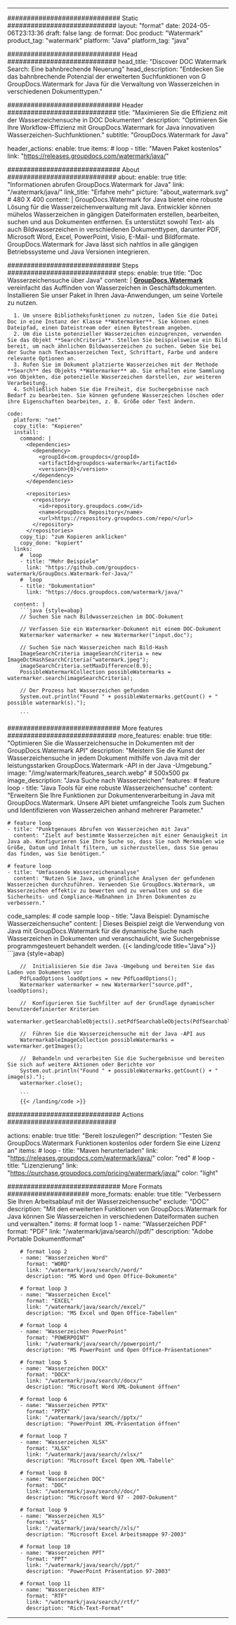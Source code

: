 
---
############################# Static ############################
layout: "format"
date:  2024-05-06T23:13:36
draft: false
lang: de
format: Doc
product: "Watermark"
product_tag: "watermark"
platform: "Java"
platform_tag: "java"

############################# Head ############################
head_title: "Discover DOC Watermark Search: Eine bahnbrechende Neuerung"
head_description: "Entdecken Sie das bahnbrechende Potenzial der erweiterten Suchfunktionen von G GroupDocs.Watermark for Java für die Verwaltung von Wasserzeichen in verschiedenen Dokumenttypen."

############################# Header ############################
title: "Maximieren Sie die Effizienz mit der Wasserzeichensuche in DOC Dokumenten" 
description: "Optimieren Sie Ihre Workflow-Effizienz mit GroupDocs.Watermark for Java innovativen Wasserzeichen-Suchfunktionen."
subtitle: "GroupDocs.Watermark for Java" 

header_actions:
  enable: true
  items:
    #  loop
    - title: "Maven Paket kostenlos"
      link: "https://releases.groupdocs.com/watermark/java/"
      
############################# About ############################
about:
    enable: true
    title: "Informationen abrufen GroupDocs.Watermark for Java"
    link: "/watermark/java/"
    link_title: "Erfahre mehr"
    picture: "about_watermark.svg" # 480 X 400
    content: |
       GroupDocs.Watermark for Java bietet eine robuste Lösung für die Wasserzeichenverwaltung mit Java. Entwickler können mühelos Wasserzeichen in gängigen Dateiformaten erstellen, bearbeiten, suchen und aus Dokumenten entfernen. Es unterstützt sowohl Text- als auch Bildwasserzeichen in verschiedenen Dokumenttypen, darunter PDF, Microsoft Word, Excel, PowerPoint, Visio, E-Mail- und Bildformate. GroupDocs.Watermark for Java lässt sich nahtlos in alle gängigen Betriebssysteme und Java Versionen integrieren.

############################# Steps ############################
steps:
    enable: true
    title: "Doc Wasserzeichensuche über Java"
    content: |
      **[GroupDocs.Watermark](https://products.groupdocs.com/watermark/java/)** vereinfacht das Auffinden von Wasserzeichen in Geschäftsdokumenten. Installieren Sie unser Paket in Ihren Java-Anwendungen, um seine Vorteile zu nutzen.
      
      1. Um unsere Bibliotheksfunktionen zu nutzen, laden Sie die Datei Doc in eine Instanz der Klasse **Watermarker**. Sie können einen Dateipfad, einen Dateistream oder einen Bytestream angeben.
      2. Um die Liste potenzieller Wasserzeichen einzugrenzen, verwenden Sie das Objekt **SearchCriteria**. Stellen Sie beispielsweise ein Bild bereit, um nach ähnlichen Bildwasserzeichen zu suchen. Geben Sie bei der Suche nach Textwasserzeichen Text, Schriftart, Farbe und andere relevante Optionen an.
      3. Rufen Sie im Dokument platzierte Wasserzeichen mit der Methode **Search** des Objekts **Watermarker** ab. Sie erhalten eine Sammlung von Objekten, die potenzielle Wasserzeichen darstellen, zur weiteren Verarbeitung.
      4. Schließlich haben Sie die Freiheit, die Suchergebnisse nach Bedarf zu bearbeiten. Sie können gefundene Wasserzeichen löschen oder ihre Eigenschaften bearbeiten, z. B. Größe oder Text ändern.
   
    code:
      platform: "net"
      copy_title: "Kopieren"
      install:
        command: |
          <dependencies>
            <dependency>
              <groupId>com.groupdocs</groupId>
              <artifactId>groupdocs-watermark</artifactId>
              <version>{0}</version>
            </dependency>
          </dependencies>

          <repositories>
            <repository>
              <id>repository.groupdocs.com</id>
              <name>GroupDocs Repository</name>
              <url>https://repository.groupdocs.com/repo/</url>
            </repository>
          </repositories>
        copy_tip: "zum Kopieren anklicken"
        copy_done: "kopiert"
      links:
        #  loop
        - title: "Mehr Beispiele"
          link: "https://github.com/groupdocs-watermark/GroupDocs.Watermark-for-Java/"
        #  loop
        - title: "Dokumentation"
          link: "https://docs.groupdocs.com/watermark/java/"
          
      content: |
        ```java {style=abap}
        // Suchen Sie nach Bildwasserzeichen im DOC-Dokument

        // Verfassen Sie ein Watermarker-Dokument mit einem DOC-Dokument
        Watermarker watermarker = new Watermarker("input.doc");
        
        // Suchen Sie nach Wasserzeichen nach Bild-Hash
        ImageSearchCriteria imageSearchCriteria = new ImageDctHashSearchCriteria("watermark.jpeg");
        imageSearchCriteria.setMaxDifference(0.9);
        PossibleWatermarkCollection possibleWatermarks = watermarker.search(imageSearchCriteria);

        // Der Prozess hat Wasserzeichen gefunden
        System.out.println("Found " + possibleWatermarks.getCount() + " possible watermark(s).");
        
        ```          
        
############################# More features ############################
more_features:
  enable: true
  title: "Optimieren Sie die Wasserzeichensuche in Dokumenten mit der GroupDocs.Watermark API"
  description: "Meistern Sie die Kunst der Wasserzeichensuche in jedem Dokument mithilfe von Java mit der leistungsstarken GroupDocs.Watermark -API in der Java -Umgebung."
  image: "/img/watermark/features_search.webp" # 500x500 px
  image_description: "Java Suche nach Wasserzeichen"
  features:
    # feature loop
    - title: "Java Tools für eine robuste Wasserzeichensuche"
      content: "Erweitern Sie Ihre Funktionen zur Dokumentenverarbeitung in Java mit GroupDocs.Watermark. Unsere API bietet umfangreiche Tools zum Suchen und Identifizieren von Wasserzeichen anhand mehrerer Parameter."

    # feature loop
    - title: "Punktgenaues Abrufen von Wasserzeichen mit Java"
      content: "Zielt auf bestimmte Wasserzeichen mit einer Genauigkeit in Java ab. Konfigurieren Sie Ihre Suche so, dass Sie nach Merkmalen wie Größe, Datum und Inhalt filtern, um sicherzustellen, dass Sie genau das finden, was Sie benötigen."

    # feature loop
    - title: "Umfassende Wasserzeichenanalyse"
      content: "Nutzen Sie Java, um gründliche Analysen der gefundenen Wasserzeichen durchzuführen. Verwenden Sie GroupDocs.Watermark, um Wasserzeichen effektiv zu bewerten und zu verwalten und so die Sicherheits- und Compliance-Maßnahmen in Ihren Dokumenten zu verbessern."
      
  code_samples:
    # code sample loop
    - title: "Java Beispiel: Dynamische Wasserzeichensuche"
      content: |
        Dieses Beispiel zeigt die Verwendung von Java mit GroupDocs.Watermark für die dynamische Suche nach Wasserzeichen in Dokumenten und veranschaulicht, wie Suchergebnisse programmgesteuert behandelt werden.
        {{< landing/code title="Java">}}
        ```java {style=abap}
        
        //  Initialisieren Sie die Java -Umgebung und bereiten Sie das Laden von Dokumenten vor
        PdfLoadOptions loadOptions = new PdfLoadOptions();
        Watermarker watermarker = new Watermarker("source.pdf", loadOptions);

        //  Konfigurieren Sie Suchfilter auf der Grundlage dynamischer benutzerdefinierter Kriterien
        watermarker.getSearchableObjects().setPdfSearchableObjects(PdfSearchableObjects.AttachedImages);

        //  Führen Sie die Wasserzeichensuche mit der Java -API aus
        WatermarkableImageCollection possibleWatermarks = watermarker.getImages();

        //  Behandeln und verarbeiten Sie die Suchergebnisse und bereiten Sie sich auf weitere Aktionen oder Berichte vor
        System.out.println("Found " + possibleWatermarks.getCount() + " image(s).");
        watermarker.close();

        ```
        {{< /landing/code >}}


############################# Actions ############################

actions:
  enable: true
  title: "Bereit loszulegen?"
  description: "Testen Sie GroupDocs.Watermark Funktionen kostenlos oder fordern Sie eine Lizenz an"
  items:
    #  loop
    - title: "Maven herunterladen"
      link: "https://releases.groupdocs.com/watermark/java/"
      color: "red"
        #  loop
    - title: "Lizenzierung"
      link: "https://purchase.groupdocs.com/pricing/watermark/java/"
      color: "light"


############################# More Formats #####################
more_formats:
    enable: true
    title: "Verbessern Sie Ihren Arbeitsablauf mit der Wasserzeichensuche"
    exclude: "DOC"
    description: "Mit den erweiterten Funktionen von GroupDocs.Watermark for Java können Sie Wasserzeichen in verschiedenen Dateiformaten suchen und verwalten."
    items: 
        # format loop 1
        - name: "Wasserzeichen PDF"
          format: "PDF"
          link: "/watermark/java/search//pdf/"
          description: "Adobe Portable Dokumentformat"

        # format loop 2
        - name: "Wasserzeichen Word"
          format: "WORD"
          link: "/watermark/java/search//word/"
          description: "MS Word und Open Office-Dokumente"
          
        # format loop 3
        - name: "Wasserzeichen Excel"
          format: "EXCEL"
          link: "/watermark/java/search//excel/"
          description: "MS Excel und Open Office-Tabellen"

        # format loop 4
        - name: "Wasserzeichen PowerPoint"
          format: "POWERPOINT"
          link: "/watermark/java/search//powerpoint/"
          description: "MS PowerPoint und Open Office-Präsentationen"

        # format loop 5
        - name: "Wasserzeichen DOCX"
          format: "DOCX"
          link: "/watermark/java/search//docx/"
          description: "Microsoft Word XML-Dokument öffnen"
          
        # format loop 6
        - name: "Wasserzeichen PPTX"
          format: "PPTX"
          link: "/watermark/java/search//pptx/"
          description: "PowerPoint XML-Präsentation öffnen"
          
        # format loop 7
        - name: "Wasserzeichen XLSX"
          format: "XLSX"
          link: "/watermark/java/search//xlsx/"
          description: "Microsoft Excel Open XML-Tabelle"

        # format loop 8
        - name: "Wasserzeichen DOC"
          format: "DOC"
          link: "/watermark/java/search//doc/"
          description: "Microsoft Word 97 - 2007-Dokument"

        # format loop 9
        - name: "Wasserzeichen XLS"
          format: "XLS"
          link: "/watermark/java/search//xls/"
          description: "Microsoft Excel Arbeitsmappe 97-2003"

        # format loop 10
        - name: "Wasserzeichen PPT"
          format: "PPT"
          link: "/watermark/java/search//ppt/"
          description: "PowerPoint Präsentation 97-2003"

        # format loop 11
        - name: "Wasserzeichen RTF"
          format: "RTF"
          link: "/watermark/java/search//rtf/"
          description: "Rich-Text-Format"

---